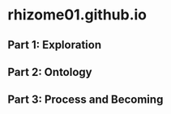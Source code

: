 # rhizome01.github.io

## Part 1: Exploration

## Part 2: Ontology

## Part 3: Process and Becoming

